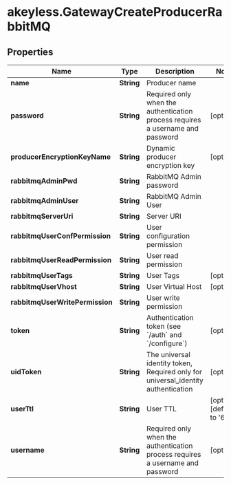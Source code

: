 # akeyless.GatewayCreateProducerRabbitMQ

## Properties

Name | Type | Description | Notes
------------ | ------------- | ------------- | -------------
**name** | **String** | Producer name | 
**password** | **String** | Required only when the authentication process requires a username and password | [optional] 
**producerEncryptionKeyName** | **String** | Dynamic producer encryption key | [optional] 
**rabbitmqAdminPwd** | **String** | RabbitMQ Admin password | 
**rabbitmqAdminUser** | **String** | RabbitMQ Admin User | 
**rabbitmqServerUri** | **String** | Server URI | 
**rabbitmqUserConfPermission** | **String** | User configuration permission | 
**rabbitmqUserReadPermission** | **String** | User read permission | 
**rabbitmqUserTags** | **String** | User Tags | [optional] 
**rabbitmqUserVhost** | **String** | User Virtual Host | [optional] 
**rabbitmqUserWritePermission** | **String** | User write permission | 
**token** | **String** | Authentication token (see &#x60;/auth&#x60; and &#x60;/configure&#x60;) | [optional] 
**uidToken** | **String** | The universal identity token, Required only for universal_identity authentication | [optional] 
**userTtl** | **String** | User TTL | [optional] [default to &#39;60m&#39;]
**username** | **String** | Required only when the authentication process requires a username and password | [optional] 


